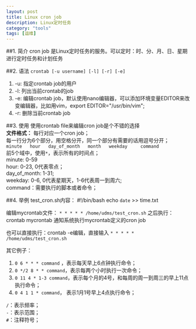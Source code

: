 ```yaml
---
layout: post
title: Linux cron job
description: Linux定时任务
category: "tools"
tags: [运维]
---
```


##1. 简介
cron job 是Linux定时任务的服务。可以定时：时、分、月、日、星期进行定时任务和计划任务

##2. 语法
`crontab [-u username] [-l] [-r] [-e]`
1. -u: 指定crontab job的用户
2. -l:  列出当前crontab的job
3. -e: 编辑crontab job，默认使用nano编辑器，可以添加环境变量EDITOR来改变编辑器，比如用vim，export EDITOR="/usr/bin/vim";
4. -r: 删除当前crontab job

##3. 使用
使用crontab file来编辑cron job是个不错的选择<br/>
**文件格式：**
每行对应一个cron job；<br/>
每一行分为6个部分，用空格分开，同一个部分有需要的话用逗号分开；<br/>
`minute   hour   day_of_month   month   weekday     command`<br/>
前5个域中，使用`*`，表示所有的时间点；<br/>
minute: 0-59<br/>
hour: 0-23, 0代表零点；<br/>
day_of_month: 1-31;<br/>
weekday: 0-6, 0代表星期天，1-6代表周一到周六;<br/>
command：需要执行的脚本或者命令；<br/>

##4. 举例
test_cron.sh内容：
	#!/bin/bash
	echo `date` >> time.txt


编辑mycrontab文件：
`* * * * * /home/udms/test_cron.sh`
之后执行：crontab mycrontab 通知系统执行mycrontab定义的cron job

也可以直接执行：crontab -e编辑，直接输入 `* * * * * /home/udms/test_cron.sh`


其它例子：
1. `0 6 * * * command` ，表示每天早上6点钟执行命令；
2. `0 */2 8 * * command`，表示每两个小时执行一次命令；
3. `0 11 4 * 1-3 command`，表示每个月的4号，和每周的周一到周三的早上11点执行命令；
4. `0 4 1 1 * command`， 表示1月1号早上4点执行命令；

`/`：表示频率；<br/>
`-`：表示范围；<br/>
`#`：注释符号；<br/>
